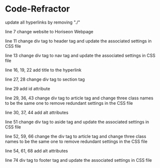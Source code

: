 # Code-Refractor

update all hyperlinks by removing "./"

line 7  change website to Horiseon Webpage

line 11 change div tag to header tag and update the associated settings in CSS file

line 13 change div tag to nav tag and update the associated settings in CSS file

line 16, 19, 22 add title to the hyperlink

line 27, 28 change div tag to section tag

line 29 add id attribute

line 29, 36, 43 change div tag to article tag and change three class names to be the same one to remove redundant settings in the CSS file

line 30, 37, 44 add alt attributes

line 51 change div tag to aside tag and update the associated settings in CSS file

line 52, 59, 66 change the div tag to article tag and change three class names to be the same one to remove redundant settings in the CSS file

line 54, 61, 68 add alt attributes

line 74 div tag to footer tag and update the associated settings in CSS file